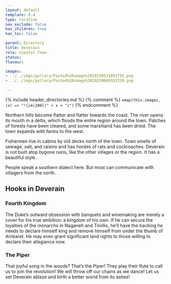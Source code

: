 ```yaml
---
layout: default
template: 0.4
type: location
nav_exclude: false
has_children: true
has_toc: false

parent: Directory
title: Deverain
role: Coastal Town
status: 
flavour: 

images:
- ../../imgs/gallery/Pasted%20image%2020250531091755.png
- ../../imgs/gallery/Pasted%20image%2020250609101319.png

---
```


{% include header_directories.md %}
{% comment %}
`=map(this.images, (x) => "![im|200](" + x + ")")`
{% endcomment %}

Northern hills become flatter and flatter towards the coast.
The river opens its mouth in a delta, which floods the entire region around the town.
Patches of forests have been cleared, and some marshland has been dried.
The town expands with farms to the west.

Fishermen live in cabins by old decks north of the town.
Town smells of sewage, salt, and raisins and has hordes of rats and cockroaches.
Deverain is not built atop bygone ruins, like the other villages or the region.
It has a beautiful style.

People speak a southern dialect here.
But most can communicate with villagers from the north.

## Hooks in Deverain

### Fourth Kingdom

The Duke’s outward obsession with banquets and winemaking are merely a cover for his true ambition: a kingdom of his own. If he
can secure the loyalties of the monarchs in Naganeh and Tirollis, he’ll have the backing he needs to declare himself king and remove himself from under the thumb of Ambaret. He may even grant significant land rights to those willing to declare their allegiance now.

### The Piper

That joyful song in the woods? That’s the Piper! They play their flute to call us to join the revolution! We will throw off our chains as we dance! Let us set Deverain ablaze and birth a better world from its ashes!